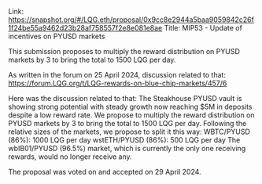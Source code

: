 Link: https://snapshot.org/#/LQG.eth/proposal/0x9cc8e2944a5baa9059842c26f1f24be55a9462d23b28af758557f2e8e081e8ae
Title: MIP53 - Update of incentives on PYUSD markets

This submission proposes to multiply the reward distribution on PYUSD markets by 3 to bring the total to 1500 LQG per day.

As written in the forum on 25 April 2024, discussion related to that: https://forum.LQG.org/t/LQG-rewards-on-blue-chip-markets/457/6

Here was the discussion related to that:
The Steakhouse PYUSD vault is showing strong potential with steady growth now reaching $5M in deposits despite a low reward rate. We propose to multiply the reward distribution on PYUSD markets by 3 to bring the total to 1500 LQG per day. Following the relative sizes of the markets, we propose to split it this way:
WBTC/PYUSD (86%): 1000 LQG per day
wstETH/PYUSD (86%): 500 LQG per day
The wbIB01/PYUSD (96.5%) market, which is currently the only one receiving rewards, would no longer receive any.

The proposal was voted on and accepted on 29 April 2024.